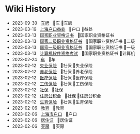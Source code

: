 # Wiki History

- 2023-09-30&nbsp;&nbsp; [车牌](/0020_车_车牌)&nbsp;&nbsp; :bookmark:车 :bookmark:车牌
- 2023-03-16&nbsp;&nbsp; [上海户口益处](/0019_户口_益处)&nbsp;&nbsp; :bookmark:户口 :bookmark:益处
- 2023-03-13&nbsp;&nbsp; [国家职业资格证书](/0015_国家职业资格证书)&nbsp;&nbsp; :bookmark:国家职业资格证书
- 2023-03-13&nbsp;&nbsp; [国家二级职业资格证书](/0017_国家职业资格证书_二级)&nbsp;&nbsp; :bookmark:国家职业资格证书 :bookmark:二级
- 2023-03-13&nbsp;&nbsp; [国家一级职业资格证书](/0016_国家职业资格证书_一级)&nbsp;&nbsp; :bookmark:国家职业资格证书 :bookmark:一级
- 2023-03-13&nbsp;&nbsp; [计算机软件资格考试](/0018_国家职业资格证书_计算机)&nbsp;&nbsp; :bookmark:国家职业资格证书 :bookmark:计算机
- 2023-02-24&nbsp;&nbsp; [车](/0014_车)&nbsp;&nbsp; :bookmark:车
- 2023-02-12&nbsp;&nbsp; [失业保险](/0011_社保_失业保险)&nbsp;&nbsp; :bookmark:社保 :bookmark:失业保险
- 2023-02-12&nbsp;&nbsp; [养老保险](/0008_社保_养老保险)&nbsp;&nbsp; :bookmark:社保 :bookmark:养老保险
- 2023-02-12&nbsp;&nbsp; [医疗保险](/0009_社保_医疗保险)&nbsp;&nbsp; :bookmark:社保 :bookmark:医疗保险
- 2023-02-12&nbsp;&nbsp; [工伤保险](/0012_社保_工伤保险)&nbsp;&nbsp; :bookmark:社保 :bookmark:工伤保险
- 2023-02-12&nbsp;&nbsp; [社保](/0007_社保)&nbsp;&nbsp; :bookmark:社保
- 2023-02-12&nbsp;&nbsp; [住房公积金](/0013_社保_住房公积金)&nbsp;&nbsp; :bookmark:社保 :bookmark:住房公积金
- 2023-02-12&nbsp;&nbsp; [生育保险](/0010_社保_生育保险)&nbsp;&nbsp; :bookmark:社保 :bookmark:生育保险
- 2023-02-06&nbsp;&nbsp; [教育](/0006_教育)&nbsp;&nbsp; :bookmark:教育
- 2023-02-06&nbsp;&nbsp; [上海市户口](/0004_户口)&nbsp;&nbsp; :bookmark:户口
- 2023-02-06&nbsp;&nbsp; [居住证](/0003_居住证)&nbsp;&nbsp; :bookmark:居住证
- 2023-02-06&nbsp;&nbsp; [买房](/0005_买房)&nbsp;&nbsp; :bookmark:买房
